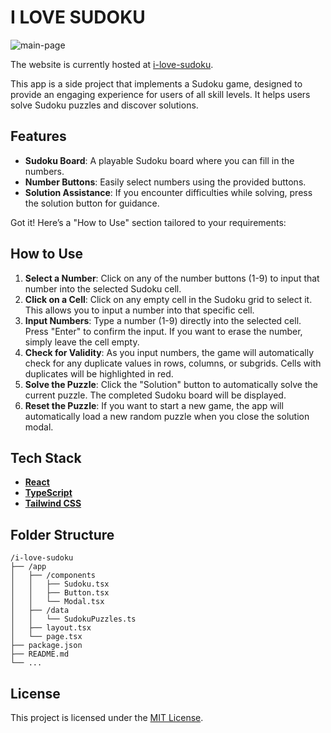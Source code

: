 # I LOVE SUDOKU

![main-page](https://i.imgur.com/21HWeRd.png)

The website is currently hosted at [i-love-sudoku](http://i-love-sudoku.vercel.app).

This app is a side project that implements a Sudoku game, designed to provide an engaging experience for users of all skill levels. It helps users solve Sudoku puzzles and discover solutions.

<!-- This app is one of my side projects. It includes 3 questions, each with a different level of difficulty. If you encounter any difficulties while answering, you can press the solution button for assistance. -->

<!-- This app is one of my side projects. I have prepared a total of 10 questions for each difficulty level: easy, medium, and hard. Currently, it supports three languages: English, Korean, and Japanese. -->

## Features
- **Sudoku Board**: A playable Sudoku board where you can fill in the numbers.
- **Number Buttons**: Easily select numbers using the provided buttons.
- **Solution Assistance**: If you encounter difficulties while solving, press the solution button for guidance.


Got it! Here’s a "How to Use" section tailored to your requirements:

## How to Use
1. **Select a Number**: Click on any of the number buttons (1-9) to input that number into the selected Sudoku cell.
2. **Click on a Cell**: Click on any empty cell in the Sudoku grid to select it. This allows you to input a number into that specific cell.
3. **Input Numbers**: Type a number (1-9) directly into the selected cell. Press "Enter" to confirm the input. If you want to erase the number, simply leave the cell empty.
4. **Check for Validity**: As you input numbers, the game will automatically check for any duplicate values in rows, columns, or subgrids. Cells with duplicates will be highlighted in red.
5. **Solve the Puzzle**: Click the "Solution" button to automatically solve the current puzzle. The completed Sudoku board will be displayed.
6. **Reset the Puzzle**: If you want to start a new game, the app will automatically load a new random puzzle when you close the solution modal.

## Tech Stack
- [**React**](https://react.dev/)
- [**TypeScript**](https://www.typescriptlang.org/)
- [**Tailwind CSS**](https://tailwindcss.com/)

## Folder Structure
```
/i-love-sudoku
├── /app
│   ├── /components
│   │   ├── Sudoku.tsx
│   │   ├── Button.tsx
│   │   └── Modal.tsx
│   ├── /data
│   │   └── SudokuPuzzles.ts
│   ├── layout.tsx
│   └── page.tsx
├── package.json
├── README.md
└── ...
```

## License
This project is licensed under the [MIT License](https://mit-license.org/).